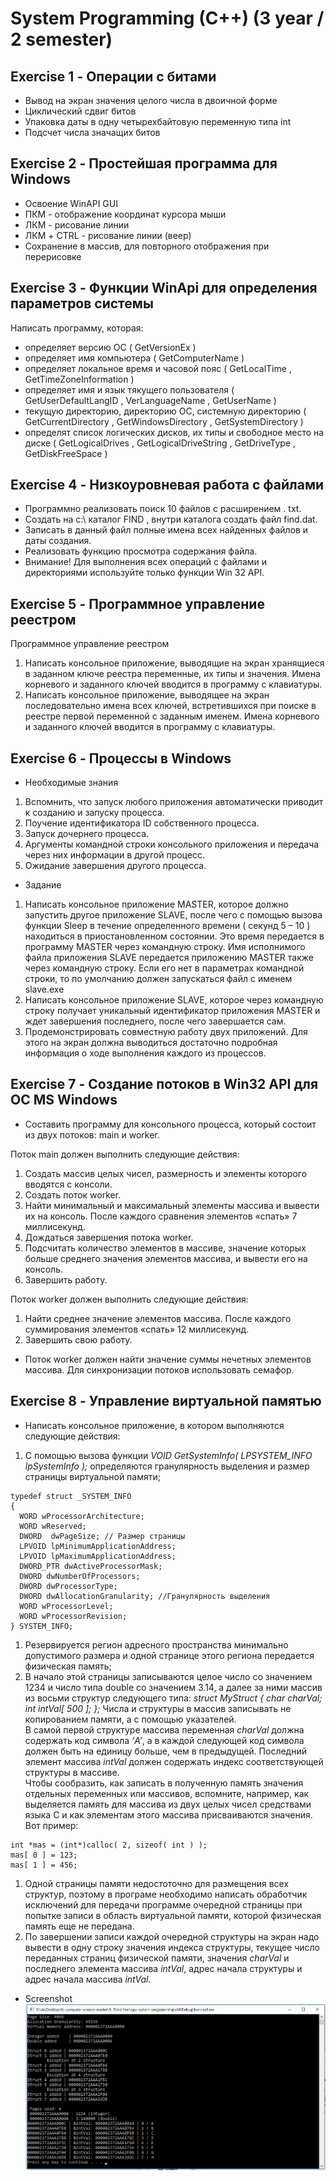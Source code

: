 # System Programming (C++) (3 year / 2 semester)

## Exercise 1 - Операции с битами

* Вывод на экран значения целого числа в двоичной форме
* Циклический сдвиг битов
* Упаковка даты в одну четырехбайтовую переменную типа int
* Подсчет числа значащих битов

## Exercise 2 - Простейшая программа для Windows

* Освоение WinAPI GUI
* ПКМ - отображение координат курсора мыши
* ЛКМ - рисование линии
* ЛКМ + CTRL - рисование линии (веер)
* Сохранение в массив, для повторного отображения при перерисовке

## Exercise 3 - Функции WinApi для определения параметров системы

Написать программу, которая:

* определяет версию ОС ( GetVersionEx )
* определяет имя компьютера ( GetComputerName )
* определяет локальное время и часовой пояс ( GetLocalTime , GetTimeZoneInformation )
* определяет имя и язык тякущего пользователя ( GetUserDefaultLangID , VerLanguageName , GetUserName )
* текущую директорию, директорию ОС, системную директорию ( GetCurrentDirectory , GetWindowsDirectory , GetSystemDirectory )
* определят список логических дисков, их типы и свободное место на диске ( GetLogicalDrives , GetLogicalDriveString , GetDriveType , GetDiskFreeSpace )


## Exercise 4 - Низкоуровневая работа с файлами

* Программно реализовать поиск 10 файлов с расширением . txt.
* Создать на с:\ каталог FIND , внутри каталога создать файл find.dat.
* Записать в данный файл полные имена всех найденных файлов и даты создания.
* Реализовать функцию просмотра содержания файла.
* Внимание! Для выполнения всех операций с файлами и директориями используйте только функции Win 32 API.

## Exercise 5 - Программное управление реестром

Программное управление реестром
1. Написать консольное приложение, выводящие на экран хранящиеся в заданном ключе реестра переменные, их типы и значения. Имена корневого и заданного ключей вводится в программу с клавиатуры.
1. Написать консольное приложение, выводящее на экран последовательно имена всех ключей, встретившихся при поиске в реестре первой переменной с заданным именем. Имена корневого и заданного ключей вводится в программу с клавиатуры.

## Exercise 6 - Процессы в Windows

* Необходимые знания
1. Вспомнить, что запуск любого приложения автоматически приводит к созданию и запуску процесса.
1. Поучение идентификатора ID собственного процесса.
1. Запуск дочернего процесса.
1. Аргументы командной строки консольного приложения и передача через них информации в другой процесс.
1. Ожидание завершения другого процесса.

* Задание
1. Написать консольное приложение MASTER, которое должно запустить другое приложение SLAVE, после чего с помощью вызова функции Sleep в течение определенного времени ( секунд 5 – 10 ) находиться в приостановленном состоянии. Это время передается в программу MASTER через командную строку.
Имя исполнимого файла приложения SLAVE передается приложению MASTER также через командную строку. Если его нет в параметрах командной строки, то по умолчанию должен запускаться файл с именем slave.exe
1. Написать консольное приложение SLAVE, которое через командную строку получает уникальный идентификатор приложения MASTER и ждет завершения последнего, после чего завершается сам.
1. Продемонстрировать совместную работу двух приложений. Для этого на экран должна выводиться достаточно подробная информация о ходе выполнения каждого из процессов.

## Exercise 7 - Создание потоков в Win32 API для ОС MS Windows

* Составить программу для консольного процесса, который состоит из двух потоков: main и worker.

Поток main должен выполнить следующие действия:
1. Создать массив целых чисел, размерность и элементы которого вводятся с консоли.
1. Создать поток worker.
1. Найти минимальный и максимальный элементы массива и вывести их на консоль. После каждого сравнения элементов «спать» 7 миллисекунд.
1. Дождаться завершения потока worker.
1. Подсчитать количество элементов в массиве, значение которых больше среднего значения элементов массива, и вывести его на консоль.
1. Завершить работу.

Поток worker должен выполнить следующие действия:
1. Найти среднее значение элементов массива. После каждого суммирования элементов «спать» 12 миллисекунд.
1. Завершить свою работу.

* Поток worker должен найти значение суммы нечетных элементов массива. Для синхронизации потоков использовать семафор.

## Exercise 8 - Управление виртуальной памятью

* Написать консольное приложение, в котором выполняются следующие действия:
1. С помощью вызова функции *VOID GetSystemInfo( LPSYSTEM_INFO lpSystemInfo );* определяются гранулярность выделения и размер страницы виртуальной памяти;
```
typedef struct _SYSTEM_INFO
{
  WORD wProcessorArchitecture;
  WORD wReserved;
  DWORD  dwPageSize; // Размер страницы
  LPVOID lpMinimumApplicationAddress;
  LPVOID lpMaximumApplicationAddress;
  DWORD_PTR dwActiveProcessorMask;
  DWORD dwNumberOfProcessors;
  DWORD dwProcessorType;
  DWORD dwAllocationGranularity; //Гранулярность выделения
  WORD wProcessorLevel;
  WORD wProcessorRevision;
} SYSTEM_INFO;
```
1. Резервируется регион адресного пространства минимально допустимого размера и одной странице этого региона передается физическая память;
1. В начало этой страницы записываются целое число со значением 1234 и число типа double со значением 3.14, а далее за ними массив из восьми структур следующего типа: *struct MyStruct { char charVal; int intVal[ 500 ]; };* Числа и структуры в массив записывать не копированием памяти, а с помощью указателей.  
В самой первой структуре массива переменная *charVal* должна содержать код символа *‘A’*, а в каждой следующей код символа должен быть на единицу больше, чем в предыдущей. Последний элемент массива *intVal* должен содержать индекс соответствующей структуры в массиве.  
Чтобы сообразить, как записать в полученную память значения отдельных переменных или массивов, вспомните, например, как выделяется память для массива из двух целых чисел средствами языка С и как элементам этого массива присваиваются значения. Вот пример:
```
int *mas = (int*)calloc( 2, sizeof( int ) );
mas[ 0 ] = 123;
mas[ 1 ] = 456;
```
1. Одной страницы памяти недостоточно для размещения всех структур, поэтому в програме необходимо написать обработчик исключений для передачи программе очередной страницы при попытке записи в область виртуальной памяти, которой физическая память еще не передана.
1. По завершении записи каждой очередной структуры на экран надо вывести в одну строку значения индекса структуры, текущее число переданных страниц физической памяти, значения *charVal* и последнего элемента массива *intVal*, адрес начала структуры и адрес начала массива *intVal.*
  
* Screenshot
![Oops. Image was here](https://raw.githubusercontent.com/DV1X3R/tti-computer-science/master/III.%20Third%20Year/cpp-system-programming/screenshot.png)
